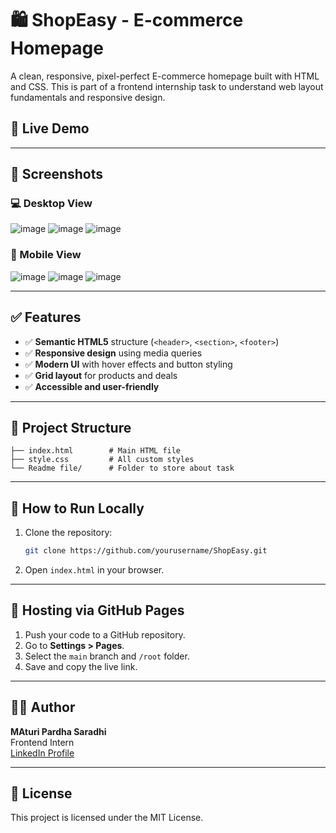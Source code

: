 # 🛍️ ShopEasy - E-commerce Homepage

A clean, responsive, pixel-perfect E-commerce homepage built with HTML and CSS. This is part of a frontend internship task to understand web layout fundamentals and responsive design.

## 🔗 Live Demo
---

## 📸 Screenshots

### 💻 Desktop View
![image](https://github.com/user-attachments/assets/4c54a7d2-7de0-46f5-bafc-657ef116da30)
![image](https://github.com/user-attachments/assets/e919657b-8cc6-4c67-be36-054568f9bc79)
![image](https://github.com/user-attachments/assets/55912bd5-9df0-46eb-b2ab-47d7c258872f)




### 📱 Mobile View
![image](https://github.com/user-attachments/assets/4bae7caf-7e9c-4344-87fa-466fd83bdf97)
![image](https://github.com/user-attachments/assets/e46c5d3e-f5bc-48ba-b13a-730d83518e59)
![image](https://github.com/user-attachments/assets/9ef72f7a-763d-40ad-a7fa-8b1976531c0d)

---

## ✅ Features

- ✅ **Semantic HTML5** structure (`<header>`, `<section>`, `<footer>`)
- ✅ **Responsive design** using media queries
- ✅ **Modern UI** with hover effects and button styling
- ✅ **Grid layout** for products and deals
- ✅ **Accessible and user-friendly**

---

## 📂 Project Structure

```
├── index.html        # Main HTML file
├── style.css         # All custom styles
└── Readme file/      # Folder to store about task
```

---

## 🚀 How to Run Locally

1. Clone the repository:
   ```bash
   git clone https://github.com/yourusername/ShopEasy.git
   ```

2. Open `index.html` in your browser.

---

## 📌 Hosting via GitHub Pages

1. Push your code to a GitHub repository.
2. Go to **Settings > Pages**.
3. Select the `main` branch and `/root` folder.
4. Save and copy the live link.

---

## 👨‍💻 Author

**MAturi Pardha Saradhi**  
Frontend Intern  
[LinkedIn Profile](www.linkedin.com/in/psmaturi)

---

## 📃 License

This project is licensed under the MIT License.
